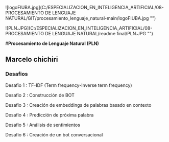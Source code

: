 ![logoFIUBA.jpg](C:/ESPECIALIZACION_EN_INTELIGENCIA_ARTIFICIAL/08-PROCESAMIENTO DE LENGUAJE NATURAL/GIT/procesamiento_lenguaje_natural-main/logoFIUBA.jpg "")


![PLN.JPG](C:/ESPECIALIZACION_EN_INTELIGENCIA_ARTIFICIAL/08-PROCESAMIENTO DE LENGUAJE NATURAL/readme final/PLN.JPG "")

#**Procesamiento de Lenguaje Natural (PLN)**

## Marcelo chichiri

### Desafios 
Desafio 1 : TF-IDF (Term frequency-Inverse term frequency)

Desafio 2 : Construcción de BOT

Desafio 3 : Creación de embeddings de palabras basado en contexto

Desafio 4 : Predicción de próxima palabra

Desafio 5 : Análisis de sentimientos 

Desafio 6 : Creación de un bot conversacional


